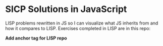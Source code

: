 # SICP Solutions in JavaScript

LISP problems rewritten in JS so I can visualize what JS inherits from and how it compares to LISP. Exercises completed in LISP are in this repo:

**Add anchor tag for LISP repo**
